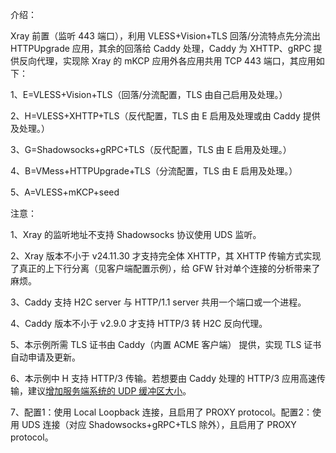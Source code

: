 介绍：

Xray 前置（监听 443 端口），利用 VLESS+Vision+TLS 回落/分流特点先分流出 HTTPUpgrade 应用，其余的回落给 Caddy 处理，Caddy 为 XHTTP、gRPC 提供反向代理，实现除 Xray 的 mKCP 应用外各应用共用 TCP 443 端口，其应用如下：

1、E=VLESS+Vision+TLS（回落/分流配置，TLS 由自己启用及处理。）

2、H=VLESS+XHTTP+TLS（反代配置，TLS 由 E 启用及处理或由 Caddy 提供及处理。）

3、G=Shadowsocks+gRPC+TLS（反代配置，TLS 由 E 启用及处理。）

4、B=VMess+HTTPUpgrade+TLS（分流配置，TLS 由 E 启用及处理。）

5、A=VLESS+mKCP+seed

注意：

1、Xray 的监听地址不支持 Shadowsocks 协议使用 UDS 监听。

2、Xray 版本不小于 v24.11.30 才支持完全体 XHTTP，其 XHTTP 传输方式实现了真正的上下行分离（见客户端配置示例），给 GFW 针对单个连接的分析带来了麻烦。

3、Caddy 支持 H2C server 与 HTTP/1.1 server 共用一个端口或一个进程。

4、Caddy 版本不小于 v2.9.0 才支持 HTTP/3 转 H2C 反向代理。

5、本示例所需 TLS 证书由 Caddy（内置 ACME 客户端） 提供，实现 TLS 证书自动申请及更新。

6、本示例中 H 支持 HTTP/3 传输。若想要由 Caddy 处理的 HTTP/3 应用高速传输，建议[增加服务端系统的 UDP 缓冲区大小](https://github.com/quic-go/quic-go/wiki/UDP-Buffer-Sizes)。

7、配置1：使用 Local Loopback 连接，且启用了 PROXY protocol。配置2：使用 UDS 连接（对应 Shadowsocks+gRPC+TLS 除外），且启用了 PROXY protocol。
